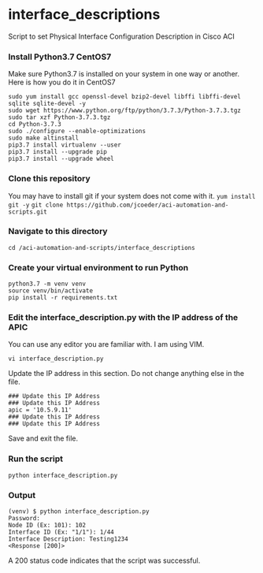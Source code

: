 # interface_descriptions
Script to set Physical Interface Configuration Description in Cisco ACI

### Install Python3.7 CentOS7
Make sure Python3.7 is installed on your system in one way or another.  Here is how you do it in CentOS7
```
sudo yum install gcc openssl-devel bzip2-devel libffi libffi-devel sqlite sqlite-devel -y
sudo wget https://www.python.org/ftp/python/3.7.3/Python-3.7.3.tgz
sudo tar xzf Python-3.7.3.tgz
cd Python-3.7.3
sudo ./configure --enable-optimizations
sudo make altinstall
pip3.7 install virtualenv --user
pip3.7 install --upgrade pip
pip3.7 install --upgrade wheel
```

### Clone this repository
You may have to install git if your system does not come with it.  `yum install git -y`
```git clone https://github.com/jcoeder/aci-automation-and-scripts.git```

### Navigate to this directory
```cd /aci-automation-and-scripts/interface_descriptions```

### Create your virtual environment to run Python
```
python3.7 -m venv venv
source venv/bin/activate
pip install -r requirements.txt
```

### Edit the interface_description.py with the IP address of the APIC
You can use any editor you are familiar with.  I am using VIM.
```
vi interface_description.py 
```
Update the IP address in this section.  Do not change anything else in the file.
```
### Update this IP Address
### Update this IP Address
apic = '10.5.9.11'
### Update this IP Address
### Update this IP Address
```
Save and exit the file.

### Run the script
```python interface_description.py```

### Output
```
(venv) $ python interface_description.py 
Password: 
Node ID (Ex: 101): 102
Interface ID (Ex: "1/1"): 1/44
Interface Description: Testing1234
<Response [200]>
```
A 200 status code indicates that the script was successful.
